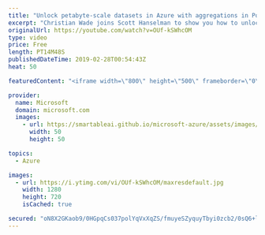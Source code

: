 ```yaml
---
title: "Unlock petabyte-scale datasets in Azure with aggregations in Power BI | Azure Friday"
excerpt: "Christian Wade joins Scott Hanselman to show you how to unlock petabyte-scale datasets in Azure with a way that was not previously possible. Learn how to use the aggregations feature in Power BI to enable interactive analysis over big data.  For more information:  Power BI Desktop September 2018 Feature"
originalUrl: https://youtube.com/watch?v=OUf-kSWhcOM
type: video
price: Free
length: PT14M48S
publishedDateTime: 2019-02-28T00:54:43Z
heat: 50

featuredContent: "<iframe width=\"800\" height=\"500\" frameborder=\"0\" src=\"https://www.youtube.com/embed/OUf-kSWhcOM\" allow=\"accelerometer; autoplay; encrypted-media; gyroscope; picture-in-picture\" allowfullscreen></iframe>"

provider:
  name: Microsoft
  domain: microsoft.com
  images:
    - url: https://smartableai.github.io/microsoft-azure/assets/images/organizations/microsoft.com-50x50.jpg
      width: 50
      height: 50

topics:
  - Azure

images:
  - url: https://i.ytimg.com/vi/OUf-kSWhcOM/maxresdefault.jpg
    width: 1280
    height: 720
    isCached: true

secured: "oN8X2GKaob9/0HGpqCs037polYqVxXqZS/fmuyeSZyquyTbyi0zcb2/0sQ6+l5S5D5VZYZnaGYJzbfiIVyOTJW0y7+FGOTppH9q6EyuATlQkKflYc3B3WssW6xnFVe0dRZv9Yv9xr6NF4vGAqJa0D9Mj7N7meTd/i8xSEZ3+RmuoidLRFxkfYMcgJyeFxsYc5PS8DJJHs0TlHInYE1zWUIpq5qKxkruTxu8zYFDBQBC0Q5pVxh4geoffbCWmgb69KscdD/Cs46X0LehkfoY9RgGZWaPNVRzwv2Q5Lk4t27QhlgZ0+xfp86Ws13dQ+nKnsa3VhC6ML76lMqW9pBJ8SJ2UYYrtD/X30yualoQAyTu1EwttF0eQGn84fqTkV9Zk7ydDgTHz+JToazDu6i5fEQgt4YAeDvdRbrB+IwDla5w=;bMOWu4DNqR1NGe2HEtchFQ=="
---
```


